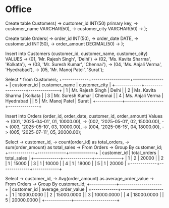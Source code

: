 # Office
Create table Customers(
    -> customer_id INT(50) primary key,
    -> customer_name VARCHAR(50),
    -> customer_city VARCHAR(50)
    -> );

Create table Orders(
    -> order_id INT(50),
    -> order_date DATE,
    -> customer_id INT(50),
    -> order_amount DECIMAL(50)
    -> );

 Insert into Customers (customer_id, customer_name, customer_city) VALUES
    -> (01, 'Mr. Rajesh Singh', 'Delhi')
    -> (02, 'Ms. Kavita Sharma', 'Kolkata'),
    -> (03, 'Mr. Suresh Kumar', 'Chennai'),
    -> (04, 'Ms. Anjali Verma', 'Hyedrabad'),
    -> (05, 'Mr. Manoj Patel', 'Surat');

 Select * from Customers;
+-------------+-------------------+---------------+
| customer_id | customer_name     | customer_city |
+-------------+-------------------+---------------+
|           1 | Mr. Rajesh Singh  | Delhi         |
|           2 | Ms. Kavita Sharma | Kolkata       |
|           3 | Mr. Suresh Kumar  | Chennai       |
|           4 | Ms. Anjali Verma  | Hyedrabad     |
|           5 | Mr. Manoj Patel   | Surat         |
+-------------+-------------------+---------------+

  Insert into Orders (order_id, order_date, customer_id, order_amount) Values
    -> (001, '2025-04-01', 01, 10000.00),
    -> (002, '2025-05-01', 02, 15000.00),
    -> (003, '2025-05-10', 03, 10000.00),
    -> (004, '2025-06-15', 04, 18000.00),
    -> (005, '2025-07-11', 05, 20000.00);

 Select
    -> customer_id,
    -> count(order_id) as total_orders,
    -> sum(order_amount) as total_sales
    -> From Orders
    -> Group By customer_id;
+-------------+--------------+-------------+
| customer_id | total_orders | total_sales |
+-------------+--------------+-------------+
|           1 |            2 |       20000 |
|           2 |            1 |       15000 |
|           3 |            1 |       10000 |
|           4 |            1 |       18000 |
|           5 |            1 |       20000 |
+-------------+--------------+-------------+

Select
    -> customer_id,
    -> Avg(order_amount) as average_order_value
    -> From Orders
    -> Group By customer_id;
+-------------+---------------------+
| customer_id | average_order_value |
+-------------+---------------------+
|           1 |          10000.0000 |
|           2 |          15000.0000 |
|           3 |          10000.0000 |
|           4 |          18000.0000 |
|           5 |          20000.0000 |
+-------------+---------------------+


